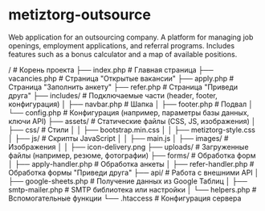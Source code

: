 # metiztorg-outsource
Web application for an outsourcing company. A platform for managing job openings, employment applications, and referral programs. Includes features such as a bonus calculator and a map of available positions.

/                   # Корень проекта
├── index.php       # Главная страница
├── vacancies.php   # Страница "Открытые вакансии"
├── apply.php       # Страница "Заполнить анкету"
├── refer.php       # Страница "Приведи друга"
├── includes/       # Подключаемые части (header, footer, конфигурация)
│   ├── navbar.php  # Шапка
│   ├── footer.php  # Подвал
│   └── config.php  # Конфигурация (например, параметры базы данных, ключи API)
├── assets/         # Статические файлы (CSS, JS, изображения)
│   ├── css/        # Стили
│   │   ├── bootstrap.min.css
│   │   ├── metiztorg-style.css
│   ├── js/         # Скрипты JavaScript
│   │   ├── main.js
│   ├── images/     # Изображения
│   │   ├── icon-delivery.png
├── uploads/        # Загруженные файлы (например, резюме, фотографии)
├── forms/          # Обработка форм
│   ├── apply-handler.php  # Обработка анкеты
│   ├── refer-handler.php  # Обработка формы "Приведи друга"
├── api/            # Работа с внешними API
│   ├── google-sheets.php  # Получение данных из Google Таблиц
│   ├── smtp-mailer.php    # SMTP библиотека или настройки
│   └── helpers.php        # Вспомогательные функции
└── .htaccess       # Конфигурация сервера



